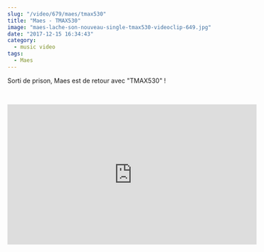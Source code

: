 ```yaml
--- 
slug: "/video/679/maes/tmax530"
title: "Maes - TMAX530"
image: "maes-lache-son-nouveau-single-tmax530-videoclip-649.jpg"
date: "2017-12-15 16:34:43"
category:
  - music video
tags:
  - Maes
---
```

<p>Sorti de prison, Maes est de retour avec "TMAX530" !</p><br/><p><iframe width="560" height="315" src="https://www.youtube.com/embed/cTUjqptIc3U" frameborder="0" gesture="media" allow="encrypted-media" allowfullscreen></iframe></p>